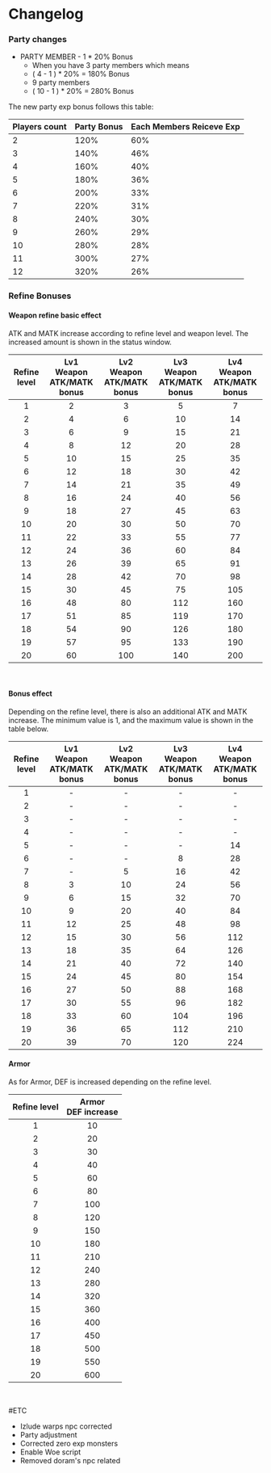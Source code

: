 # Changelog

### Party changes

* PARTY MEMBER - 1 * 20% Bonus
    * When you have 3 party members which means
    * ( 4 - 1 ) * 20% = 180% Bonus
    * 9 party members
    * ( 10 - 1 ) * 20% = 280% Bonus
    
The new party exp bonus follows this table:

| Players count | Party Bonus | Each Members Reiceve Exp |
| ------------- | ----------- | ------------------------ |
| 2             | 120%        | 60%                      |
| 3             | 140%        | 46%                      |
| 4             | 160%        | 40%                      |
| 5             | 180%        | 36%                      |
| 6             | 200%        | 33%                      |
| 7             | 220%        | 31%                      |
| 8             | 240%        | 30%                      |
| 9             | 260%        | 29%                      |
| 10            | 280%        | 28%                      |
| 11            | 300%        | 27%                      |
| 12            | 320%        | 26%                      |


### Refine Bonuses

#### Weapon refine basic effect
ATK and MATK increase according to refine level and weapon level. The increased amount is shown in the status window.


| Refine level | Lv1 Weapon<br>ATK/MATK bonus | Lv2 Weapon<br>ATK/MATK bonus | Lv3 Weapon<br>ATK/MATK bonus | Lv4 Weapon<br>ATK/MATK bonus |
|:------------:|:----------------------------:|:----------------------------:|:----------------------------:|:----------------------------:|
|       1      |               2              |               3              |               5              |               7              |
|       2      |               4              |               6              |              10              |              14              |
|       3      |               6              |               9              |              15              |              21              |
|       4      |               8              |              12              |              20              |              28              |
|       5      |              10              |              15              |              25              |              35              |
|       6      |              12              |              18              |              30              |              42              |
|       7      |              14              |              21              |              35              |              49              |
|       8      |              16              |              24              |              40              |              56              |
|       9      |              18              |              27              |              45              |              63              |
|      10      |              20              |              30              |              50              |              70              |
|      11      |              22              |              33              |              55              |              77              |
|      12      |              24              |              36              |              60              |              84              |
|      13      |              26              |              39              |              65              |              91              |
|      14      |              28              |              42              |              70              |              98              |
|      15      |              30              |              45              |              75              |              105             |
|      16      |              48              |              80              |              112             |              160             |
|      17      |              51              |              85              |              119             |              170             |
|      18      |              54              |              90              |              126             |              180             |
|      19      |              57              |              95              |              133             |              190             |
|      20      |              60              |              100             |              140             |              200             |
<br>

#### Bonus effect

Depending on the refine level, there is also an additional ATK and MATK increase. The minimum value is 1, and the maximum value is shown in the table below.

| Refine level | Lv1 Weapon<br>ATK/MATK bonus | Lv2 Weapon<br>ATK/MATK bonus | Lv3 Weapon<br>ATK/MATK bonus | Lv4 Weapon<br>ATK/MATK bonus |
|:------------:|:----------------------------:|:----------------------------:|:----------------------------:|:----------------------------:|
|       1      |               -              |               -              |               -              |               -              |
|       2      |               -              |               -              |               -              |               -              |
|       3      |               -              |               -              |               -              |               -              |
|       4      |               -              |               -              |               -              |               -              |
|       5      |               -              |               -              |               -              |              14              |
|       6      |               -              |               -              |               8              |              28              |
|       7      |               -              |               5              |              16              |              42              |
|       8      |               3              |              10              |              24              |              56              |
|       9      |               6              |              15              |              32              |              70              |
|      10      |               9              |              20              |              40              |              84              |
|      11      |              12              |              25              |              48              |              98              |
|      12      |              15              |              30              |              56              |              112             |
|      13      |              18              |              35              |              64              |              126             |
|      14      |              21              |              40              |              72              |              140             |
|      15      |              24              |              45              |              80              |              154             |
|      16      |              27              |              50              |              88              |              168             |
|      17      |              30              |              55              |              96              |              182             |
|      18      |              33              |              60              |              104             |              196             |
|      19      |              36              |              65              |              112             |              210             |
|      20      |              39              |              70              |              120             |              224             |

#### Armor

As for Armor, DEF is increased depending on the refine level.<br>

| Refine level | Armor<br>DEF increase |
|:------------:|:---------------------:|
|       1      |           10          |
|       2      |           20          |
|       3      |           30          |
|       4      |           40          |
|       5      |           60          |
|       6      |           80          |
|       7      |          100          |
|       8      |          120          |
|       9      |          150          |
|      10      |          180          |
|      11      |          210          |
|      12      |          240          |
|      13      |          280          |
|      14      |          320          |
|      15      |          360          |
|      16      |          400          |
|      17      |          450          |
|      18      |          500          |
|      19      |          550          |
|      20      |          600          |
<br>


#ETC
* Izlude warps npc corrected
* Party adjustment
* Corrected zero exp monsters
* Enable Woe script
* Removed doram's npc related

